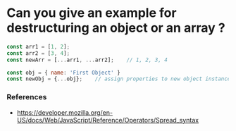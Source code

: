 # Can you give an example for destructuring an object or an array ?

```js
const arr1 = [1, 2];
const arr2 = [3, 4];
const newArr = [...arr1, ...arr2];    // 1, 2, 3, 4

const obj = { name: 'First Object' }
const newObj = {...obj};    // assign properties to new object instance
```

### References
 - https://developer.mozilla.org/en-US/docs/Web/JavaScript/Reference/Operators/Spread_syntax

